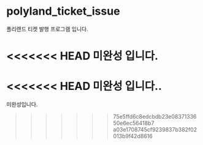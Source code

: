 # polyland_ticket_issue
폴리랜드 티켓 발행 프로그램 입니다.

<<<<<<< HEAD
미완성 입니다.
=======
<<<<<<< HEAD
미완성 입니다..
=======
미완성입니다.
>>>>>>> 75e5ffd6c8edcbdb23e0837133650e6ec56418b7
>>>>>>> a03e1708745cf9239837b382f02013b9f42d8616
